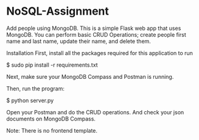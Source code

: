 # NoSQL-Assignment
Add people using MongoDB.
This is a simple Flask web app that uses MongoDB. You can perform basic CRUD Operations; create people first name and last name, update their name, and delete them.

Installation
First, install all the packages required for this application to run

$ sudo pip install -r requirements.txt

Next, make sure your MongoDB Compass and Postman is running.

Then, run the program:

$ python server.py

Open your Postman and do the CRUD operations. And check your json documents on MongoDB Compass.

Note: There is no frontend template.
